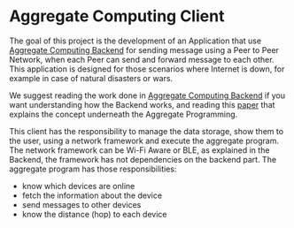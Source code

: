 # **Aggregate Computing Client**

The goal of this project is the development of an Application that use [Aggregate Computing Backend](https://github.com/matteozattoni/Aggregate-Computing-Backend) for sending message using a Peer to Peer Network, when each Peer can send and forward message to each other. This application is designed for those scenarios where Internet is down, for example in case of natural disasters or wars.

We suggest reading the work done in [Aggregate Computing Backend](https://github.com/matteozattoni/Aggregate-Computing-Backend) if you want understanding how the Backend works, and reading this [paper](https://jakebeal.github.io/Publications/QUANTICOL16-AggregateProgramming.pdf) that explains the concept underneath the Aggregate Programming.

This client has the responsibility to manage the data storage, show them to the user, using a network framework and execute the aggregate program.
The network framework can be Wi-Fi Aware or BLE, as explained in the Backend, the framework has not dependencies on the backend part.
The aggregate program has those responsibilities:
* know which devices are online
* fetch the information about the device
* send messages to other devices
* know the distance (hop) to each device
